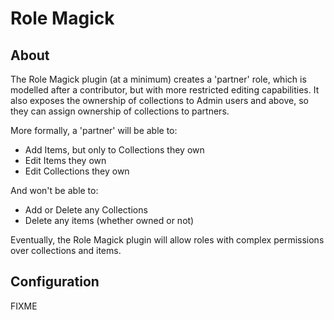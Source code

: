 # Role Magick

## About

The Role Magick plugin (at a minimum) creates a 'partner' role, which is
modelled after a contributor, but with more restricted editing capabilities.
It also exposes the ownership of collections to Admin users and above, so
they can assign ownership of collections to partners.

More formally, a 'partner' will be able to:
  * Add Items, but only to Collections they own
  * Edit Items they own 
  * Edit Collections they own

And won't be able to:
  * Add or Delete any Collections
  * Delete any items (whether owned or not)

Eventually, the Role Magick plugin will allow roles with complex 
permissions over collections and items.

## Configuration

FIXME
